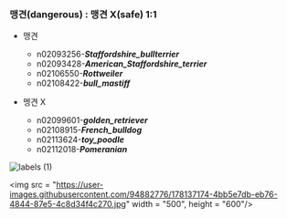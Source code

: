### 맹견(dangerous) : 맹견 X(safe) 1:1

* 맹견
  * n02093256-***Staffordshire_bullterrier***
  * n02093428-***American_Staffordshire_terrier*** 
  * n02106550-***Rottweiler***
  * n02108422-***bull_mastiff***
 
* 멩견 X
  * n02099601-***golden_retriever***
  * n02108915-***French_bulldog***
  * n02113624-***toy_poodle***
  * n02112018-***Pomeranian***
  
![labels (1)](https://user-images.githubusercontent.com/94882776/178137174-4bb5e7db-eb76-4844-87e5-4c8d34f4c270.jpg)

<img src = "https://user-images.githubusercontent.com/94882776/178137174-4bb5e7db-eb76-4844-87e5-4c8d34f4c270.jpg" 
     width = "500", height = "600"/>
